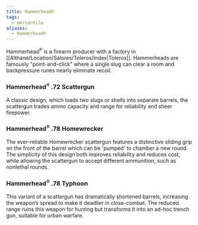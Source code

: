 ```yaml
---
title: Hammerhead®
tags:
  - mercantile
aliases:
  - Hammerhead®
---
```


Hammerhead<sup>®</sup> is a firearm producer with a factory in [[Althane/Location/Salores/Toleros/index|Toleros]]. Hammerheads are famously "point-and-click" where a single slug can clear a room and backpressure runes nearly eliminate recoil.

### Hammerhead<sup>®</sup> .72 Scattergun

A classic design, which loads two slugs or shells into separate barrels, the scattergun trades ammo capacity and range for reliability and sheer firepower.

### Hammerhead<sup>®</sup> .78 Homewrecker

The ever-reliable Homewrecker scattergun features a distinctive sliding grip on the front of the barrel which can be 'pumped' to chamber a new round. The simplicity of this design both improves reliability and reduces cost, while allowing the scattergun to accept different ammunition, such as nonlethal rounds.

### Hammerhead<sup>®</sup> .78 Typhoon

This variant of a scattergun has dramatically shortened barrels, increasing the weapon’s spread to make it deadlier in close-combat. The reduced range ruins this weapon for hunting but transforms it into an ad-hoc trench gun, suitable for urban warfare.